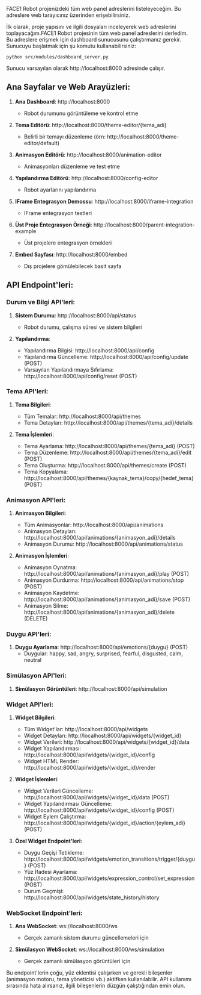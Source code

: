 FACE1 Robot projenizdeki tüm web panel adreslerini listeleyeceğim. Bu adreslere web tarayıcınız üzerinden erişebilirsiniz.

İlk olarak, proje yapısını ve ilgili dosyaları inceleyerek web adreslerini toplayacağım.FACE1 Robot projesinin tüm web panel adreslerini derledim. Bu adreslere erişmek için dashboard sunucusunu çalıştırmanız gerekir. Sunucuyu başlatmak için şu komutu kullanabilirsiniz:

```
python src/modules/dashboard_server.py
```

Sunucu varsayılan olarak http://localhost:8000 adresinde çalışır.

## Ana Sayfalar ve Web Arayüzleri:

1. **Ana Dashboard**: http://localhost:8000
   - Robot durumunu görüntüleme ve kontrol etme

2. **Tema Editörü**: http://localhost:8000/theme-editor/{tema_adi}
   - Belirli bir temayı düzenleme (örn: http://localhost:8000/theme-editor/default)

3. **Animasyon Editörü**: http://localhost:8000/animation-editor
   - Animasyonları düzenleme ve test etme

4. **Yapılandırma Editörü**: http://localhost:8000/config-editor
   - Robot ayarlarını yapılandırma

5. **IFrame Entegrasyon Demossu**: http://localhost:8000/iframe-integration
   - IFrame entegrasyon testleri

6. **Üst Proje Entegrasyon Örneği**: http://localhost:8000/parent-integration-example
   - Üst projelere entegrasyon örnekleri

7. **Embed Sayfası**: http://localhost:8000/embed
   - Dış projelere gömülebilecek basit sayfa

## API Endpoint'leri:

### Durum ve Bilgi API'leri:

1. **Sistem Durumu**: http://localhost:8000/api/status
   - Robot durumu, çalışma süresi ve sistem bilgileri

2. **Yapılandırma**:
   - Yapılandırma Bilgisi: http://localhost:8000/api/config
   - Yapılandırma Güncelleme: http://localhost:8000/api/config/update (POST)
   - Varsayılan Yapılandırmaya Sıfırlama: http://localhost:8000/api/config/reset (POST)

### Tema API'leri:

1. **Tema Bilgileri**:
   - Tüm Temalar: http://localhost:8000/api/themes
   - Tema Detayları: http://localhost:8000/api/themes/{tema_adi}/details

2. **Tema İşlemleri**:
   - Tema Ayarlama: http://localhost:8000/api/themes/{tema_adi} (POST)
   - Tema Düzenleme: http://localhost:8000/api/themes/{tema_adi}/edit (POST)
   - Tema Oluşturma: http://localhost:8000/api/themes/create (POST)
   - Tema Kopyalama: http://localhost:8000/api/themes/{kaynak_tema}/copy/{hedef_tema} (POST)

### Animasyon API'leri:

1. **Animasyon Bilgileri**:
   - Tüm Animasyonlar: http://localhost:8000/api/animations
   - Animasyon Detayları: http://localhost:8000/api/animations/{animasyon_adi}/details
   - Animasyon Durumu: http://localhost:8000/api/animations/status

2. **Animasyon İşlemleri**:
   - Animasyon Oynatma: http://localhost:8000/api/animations/{animasyon_adi}/play (POST)
   - Animasyon Durdurma: http://localhost:8000/api/animations/stop (POST)
   - Animasyon Kaydetme: http://localhost:8000/api/animations/{animasyon_adi}/save (POST)
   - Animasyon Silme: http://localhost:8000/api/animations/{animasyon_adi}/delete (DELETE)

### Duygu API'leri:

1. **Duygu Ayarlama**: http://localhost:8000/api/emotions/{duygu} (POST)
   - Duygular: happy, sad, angry, surprised, fearful, disgusted, calm, neutral

### Simülasyon API'leri:

1. **Simülasyon Görüntüleri**: http://localhost:8000/api/simulation

### Widget API'leri:

1. **Widget Bilgileri**:
   - Tüm Widget'lar: http://localhost:8000/api/widgets
   - Widget Detayları: http://localhost:8000/api/widgets/{widget_id}
   - Widget Verileri: http://localhost:8000/api/widgets/{widget_id}/data
   - Widget Yapılandırması: http://localhost:8000/api/widgets/{widget_id}/config
   - Widget HTML Render: http://localhost:8000/api/widgets/{widget_id}/render

2. **Widget İşlemleri**:
   - Widget Verileri Güncelleme: http://localhost:8000/api/widgets/{widget_id}/data (POST)
   - Widget Yapılandırması Güncelleme: http://localhost:8000/api/widgets/{widget_id}/config (POST)
   - Widget Eylem Çalıştırma: http://localhost:8000/api/widgets/{widget_id}/action/{eylem_adi} (POST)

3. **Özel Widget Endpoint'leri**:
   - Duygu Geçişi Tetikleme: http://localhost:8000/api/widgets/emotion_transitions/trigger/{duygu} (POST)
   - Yüz İfadesi Ayarlama: http://localhost:8000/api/widgets/expression_control/set_expression (POST)
   - Durum Geçmişi: http://localhost:8000/api/widgets/state_history/history

### WebSocket Endpoint'leri:

1. **Ana WebSocket**: ws://localhost:8000/ws
   - Gerçek zamanlı sistem durumu güncellemeleri için

2. **Simülasyon WebSocket**: ws://localhost:8000/ws/simulation
   - Gerçek zamanlı simülasyon görüntüleri için

Bu endpoint'lerin çoğu, yüz eklentisi çalışırken ve gerekli bileşenler (animasyon motoru, tema yöneticisi vb.) aktifken kullanılabilir. API kullanımı sırasında hata alırsanız, ilgili bileşenlerin düzgün çalıştığından emin olun.